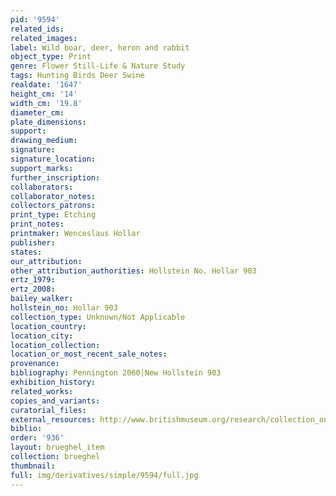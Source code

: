 ```yaml
---
pid: '9594'
related_ids: 
related_images: 
label: Wild boar, deer, heron and rabbit
object_type: Print
genre: Flower Still-Life & Nature Study
tags: Hunting Birds Deer Swine
realdate: '1647'
height_cm: '14'
width_cm: '19.8'
diameter_cm: 
plate_dimensions: 
support: 
drawing_medium: 
signature: 
signature_location: 
support_marks: 
further_inscription: 
collaborators: 
collaborator_notes: 
collectors_patrons: 
print_type: Etching
print_notes: 
printmaker: Wenceslaus Hollar
publisher: 
states: 
our_attribution: 
other_attribution_authorities: Hollstein No. Hollar 903
ertz_1979: 
ertz_2008: 
bailey_walker: 
hollstein_no: Hollar 903
collection_type: Unknown/Not Applicable
location_country: 
location_city: 
location_collection: 
location_or_most_recent_sale_notes: 
provenance: 
bibliography: Pennington 2060|New Hollstein 903
exhibition_history: 
related_works: 
copies_and_variants: 
curatorial_files: 
external_resources: http://www.britishmuseum.org/research/collection_online/collection_object_details.aspx?assetId=1498595001&objectId=3580756&partId=1
biblio: 
order: '936'
layout: brueghel_item
collection: brueghel
thumbnail: 
full: img/derivatives/simple/9594/full.jpg
---
```

